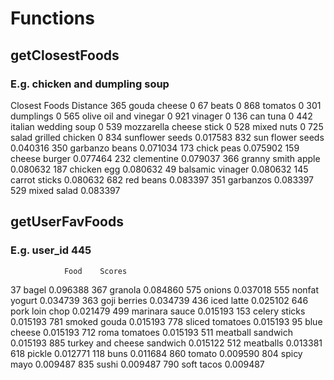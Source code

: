 # Functions

## getClosestFoods
### E.g. chicken and dumpling soup

Closest Foods    Distance
365    gouda cheese    0
67    beats    0
868    tomatos    0
301    dumplings    0
565    olive oil and vinegar    0
921    vinager    0
136    can tuna    0
442    italian wedding soup    0
539    mozzarella cheese stick    0
528    mixed nuts    0
725    salad grilled chicken    0
834    sunflower seeds    0.017583
832    sun flower seeds    0.040316
350    garbanzo beans    0.071034
173    chick peas    0.075902
159    cheese burger    0.077464
232    clementine    0.079037
366    granny smith apple    0.080632
187    chicken egg    0.080632
49    balsamic vinager    0.080632
145    carrot sticks    0.080632
682    red beans    0.083397
351    garbanzos    0.083397
529    mixed salad    0.083397

## getUserFavFoods
### E.g. user_id 445
                Food    Scores
37                        bagel  0.096388
367                     granola  0.084860
575                      onions  0.037018
555               nonfat yogurt  0.034739
363                goji berries  0.034739
436                  iced latte  0.025102
646              pork loin chop  0.021479
499              marinara sauce  0.015193
153               celery sticks  0.015193
781                smoked gouda  0.015193
778             sliced tomatoes  0.015193
95                  blue cheese  0.015193
712               roma tomatoes  0.015193
511           meatball sandwich  0.015193
885  turkey and cheese sandwich  0.015122
512                   meatballs  0.013381
618                      pickle  0.012771
118                        buns  0.011684
860                      tomato  0.009590
804                  spicy mayo  0.009487
835                       sushi  0.009487
790                  soft tacos  0.009487
